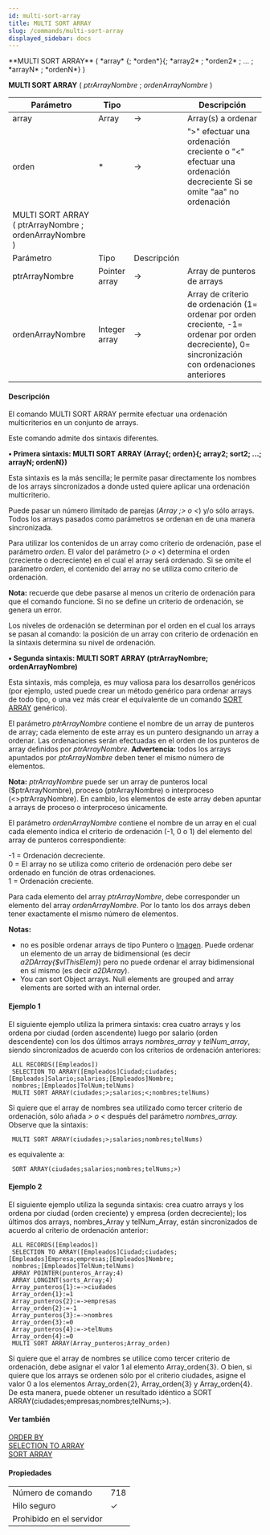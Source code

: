 ```yaml
---
id: multi-sort-array
title: MULTI SORT ARRAY
slug: /commands/multi-sort-array
displayed_sidebar: docs
---
```


<!--REF #_command_.MULTI SORT ARRAY.Syntax-->**MULTI SORT ARRAY** ( *array* {; *orden*}{; *array2* ; *orden2* ; ... ; *arrayN* ; *ordenN*} ) <br/>
**MULTI SORT ARRAY** ( *ptrArrayNombre* ; *ordenArrayNombre* )<!-- END REF-->
<!--REF #_command_.MULTI SORT ARRAY.Params-->
| Parámetro | Tipo |  | Descripción |
| --- | --- | --- | --- |
| array | Array | &#8594;  | Array(s) a ordenar |
| orden | * | &#8594;  | ">" efectuar una ordenación creciente o "<" efectuar una ordenación decreciente Si se omite "aa" no ordenación |
| MULTI SORT ARRAY ( ptrArrayNombre ; ordenArrayNombre ) |
| Parámetro | Tipo | Descripción |
| ptrArrayNombre | Pointer array | &#8594;  | Array de punteros de arrays |
| ordenArrayNombre | Integer array | &#8594;  | Array de criterio de ordenación (1= ordenar por orden creciente, -1= ordenar por orden decreciente), 0= sincronización con ordenaciones anteriores |

<!-- END REF-->

#### Descripción 

<!--REF #_command_.MULTI SORT ARRAY.Summary-->El comando MULTI SORT ARRAY permite efectuar una ordenación multicriterios en un conjunto de arrays.<!-- END REF-->

Este comando admite dos sintaxis diferentes.

**• Primera sintaxis: MULTI SORT** **ARRAY (Array{; orden}{; array2; sort2; ...; arrayN; ordenN})**   
  
Esta sintaxis es la más sencilla; le permite pasar directamente los nombres de los arrays sincronizados a donde usted quiere aplicar una ordenación multicriterio.

Puede pasar un número ilimitado de parejas (*Array* *;> o <*) y/o sólo arrays. Todos los arrays pasados como parámetros se ordenan en de una manera sincronizada.

Para utilizar los contenidos de un array como criterio de ordenación, pase el parámetro *orden*. El valor del parámetro (*\> o <*) determina el orden (creciente o decreciente) en el cual el array será ordenado. Si se omite el parámetro *orden*, el contenido del array no se utiliza como criterio de ordenación.

**Nota:** recuerde que debe pasarse al menos un criterio de ordenación para que el comando funcione. Si no se define un criterio de ordenación, se genera un error.

Los niveles de ordenación se determinan por el orden en el cual los arrays se pasan al comando: la posición de un array con criterio de ordenación en la sintaxis determina su nivel de ordenación.

**• Segunda sintaxis: MULTI SORT ARRAY (ptrArrayNombre; ordenArrayNombre)**

Esta sintaxis, más compleja, es muy valiosa para los desarrollos genéricos (por ejemplo, usted puede crear un método genérico para ordenar arrays de todo tipo, o una vez más crear el equivalente de un comando [SORT ARRAY](sort-array.md "SORT ARRAY") genérico).

El parámetro *ptrArrayNombre* contiene el nombre de un array de punteros de array; cada elemento de este array es un puntero designando un array a ordenar. Las ordenaciones serán efectuadas en el orden de los punteros de array definidos por *ptrArrayNombre*. **Advertencia:** todos los arrays apuntados por *ptrArrayNombre* deben tener el mismo número de elementos.

**Nota:** *ptrArrayNombre* puede ser un array de punteros local ($ptrArrayNombre), proceso (ptrArrayNombre) o interproceso (<>ptrArrayNombre). En cambio, los elementos de este array deben apuntar a arrays de proceso o interproceso únicamente.

El parámetro *ordenArrayNombre* contiene el nombre de un array en el cual cada elemento indica el criterio de ordenación (-1, 0 o 1) del elemento del array de punteros correspondiente:  
  
\-1 = Ordenación decreciente.  
0 = El array no se utiliza como criterio de ordenación pero debe ser ordenado en función de otras ordenaciones.   
1 = Ordenación creciente.

Para cada elemento del array *ptrArrayNombre*, debe corresponder un elemento del array *ordenArrayNombre*. Por lo tanto los dos arrays deben tener exactamente el mismo número de elementos.

**Notas:** 

* no es posible ordenar arrays de tipo Puntero o [Imagen](# "Can be any Windows or Macintosh picture"). Puede ordenar un elemento de un array de bidimensional (es decir *a2DArray{$vlThisElem}*) pero no puede ordenar el array bidimensional en sí mismo (es decir *a2DArray*).
* You can sort Object arrays. Null elements are grouped and array elements are sorted with an internal order.

#### Ejemplo 1 

El siguiente ejemplo utiliza la primera sintaxis: crea cuatro arrays y los ordena por ciudad (orden ascendente) luego por salario (orden descendente) con los dos últimos arrays *nombres\_array* y *telNum\_array*, siendo sincronizados de acuerdo con los criterios de ordenación anteriores:

```4d
 ALL RECORDS([Empleados])
 SELECTION TO ARRAY([Empleados]Ciudad;ciudades;[Empleados]Salario;salarios;[Empleados]Nombre;
 nombres;[Empleados]TelNum;telNums)
 MULTI SORT ARRAY(ciudades;>;salarios;<;nombres;telNums)
```

Si quiere que el array de nombres sea utilizado como tercer criterio de ordenación, sólo añada *\> o <* después del parámetro *nombres\_array.*   
Observe que la sintaxis:

```4d
 MULTI SORT ARRAY(ciudades;>;salarios;nombres;telNums)
```

es equivalente a:

```4d
 SORT ARRAY(ciudades;salarios;nombres;telNums;>)
```

#### Ejemplo 2 

El siguiente ejemplo utiliza la segunda sintaxis: crea cuatro arrays y los ordena por ciudad (orden creciente) y empresa (orden decreciente); los últimos dos arrays, nombres\_Array y telNum\_Array, están sincronizados de acuerdo al criterio de ordenación anterior:

```4d
 ALL RECORDS([Empleados])
 SELECTION TO ARRAY([Empleados]Ciudad;ciudades;[Empleados]Empresa;empresas;[Empleados]Nombre;
 nombres;[Empleados]TelNum;telNums)
 ARRAY POINTER(punteros_Array;4)
 ARRAY LONGINT(sorts_Array;4)
 Array_punteros{1}:=->ciudades
 Array_orden{1}:=1
 Array_punteros{2}:=->empresas
 Array_orden{2}:=-1
 Array_punteros{3}:=->nombres
 Array_orden{3}:=0
 Array_punteros{4}:=->telNums
 Array_orden{4}:=0
 MULTI SORT ARRAY(Array_punteros;Array_orden)
```

Si quiere que el array de nombres se utilice como tercer criterio de ordenación, debe asignar el valor 1 al elemento Array\_orden{3}. O bien, si quiere que los arrays se ordenen sólo por el criterio ciudades, asigne el valor 0 a los elementos Array\_orden{2}, Array\_orden{3} y Array\_orden{4}. De esta manera, puede obtener un resultado idéntico a SORT ARRAY(ciudades;empresas;nombres;telNums;>). 

#### Ver también 

[ORDER BY](order-by.md)  
[SELECTION TO ARRAY](selection-to-array.md)  
[SORT ARRAY](sort-array.md)  

#### Propiedades
|  |  |
| --- | --- |
| Número de comando | 718 |
| Hilo seguro | &check; |
| Prohibido en el servidor ||


